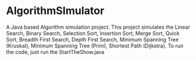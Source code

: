 # AlgorithmSImulator
A Java based Algorithm simulation project. This project simulates the Linear Search, Binary Search, Selection Sort, Insertion Sort, Merge Sort, Quick Sort, Breadth First Search, Depth First Search, Minimum Spanning Tree (Kruskal), Minimum Spanning Tree (Prim), Shortest Path (Dijkstra). 
To run the code, just run the StartTheShow.java
